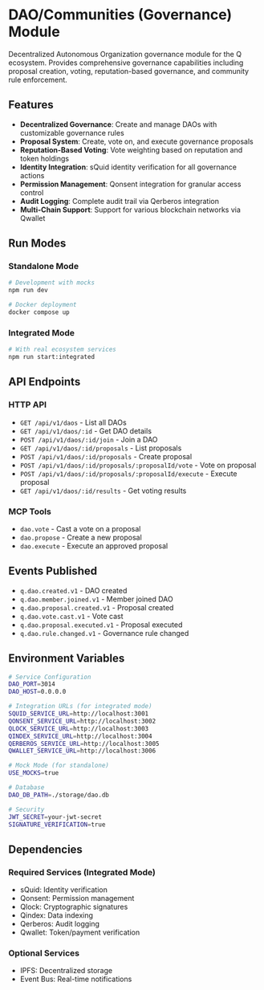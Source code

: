 # DAO/Communities (Governance) Module

Decentralized Autonomous Organization governance module for the Q ecosystem. Provides comprehensive governance capabilities including proposal creation, voting, reputation-based governance, and community rule enforcement.

## Features

- **Decentralized Governance**: Create and manage DAOs with customizable governance rules
- **Proposal System**: Create, vote on, and execute governance proposals
- **Reputation-Based Voting**: Vote weighting based on reputation and token holdings
- **Identity Integration**: sQuid identity verification for all governance actions
- **Permission Management**: Qonsent integration for granular access control
- **Audit Logging**: Complete audit trail via Qerberos integration
- **Multi-Chain Support**: Support for various blockchain networks via Qwallet

## Run Modes

### Standalone Mode
```bash
# Development with mocks
npm run dev

# Docker deployment
docker compose up
```

### Integrated Mode
```bash
# With real ecosystem services
npm run start:integrated
```

## API Endpoints

### HTTP API
- `GET /api/v1/daos` - List all DAOs
- `GET /api/v1/daos/:id` - Get DAO details
- `POST /api/v1/daos/:id/join` - Join a DAO
- `GET /api/v1/daos/:id/proposals` - List proposals
- `POST /api/v1/daos/:id/proposals` - Create proposal
- `POST /api/v1/daos/:id/proposals/:proposalId/vote` - Vote on proposal
- `POST /api/v1/daos/:id/proposals/:proposalId/execute` - Execute proposal
- `GET /api/v1/daos/:id/results` - Get voting results

### MCP Tools
- `dao.vote` - Cast a vote on a proposal
- `dao.propose` - Create a new proposal
- `dao.execute` - Execute an approved proposal

## Events Published

- `q.dao.created.v1` - DAO created
- `q.dao.member.joined.v1` - Member joined DAO
- `q.dao.proposal.created.v1` - Proposal created
- `q.dao.vote.cast.v1` - Vote cast
- `q.dao.proposal.executed.v1` - Proposal executed
- `q.dao.rule.changed.v1` - Governance rule changed

## Environment Variables

```bash
# Service Configuration
DAO_PORT=3014
DAO_HOST=0.0.0.0

# Integration URLs (for integrated mode)
SQUID_SERVICE_URL=http://localhost:3001
QONSENT_SERVICE_URL=http://localhost:3002
QLOCK_SERVICE_URL=http://localhost:3003
QINDEX_SERVICE_URL=http://localhost:3004
QERBEROS_SERVICE_URL=http://localhost:3005
QWALLET_SERVICE_URL=http://localhost:3006

# Mock Mode (for standalone)
USE_MOCKS=true

# Database
DAO_DB_PATH=./storage/dao.db

# Security
JWT_SECRET=your-jwt-secret
SIGNATURE_VERIFICATION=true
```

## Dependencies

### Required Services (Integrated Mode)
- sQuid: Identity verification
- Qonsent: Permission management
- Qlock: Cryptographic signatures
- Qindex: Data indexing
- Qerberos: Audit logging
- Qwallet: Token/payment verification

### Optional Services
- IPFS: Decentralized storage
- Event Bus: Real-time notifications